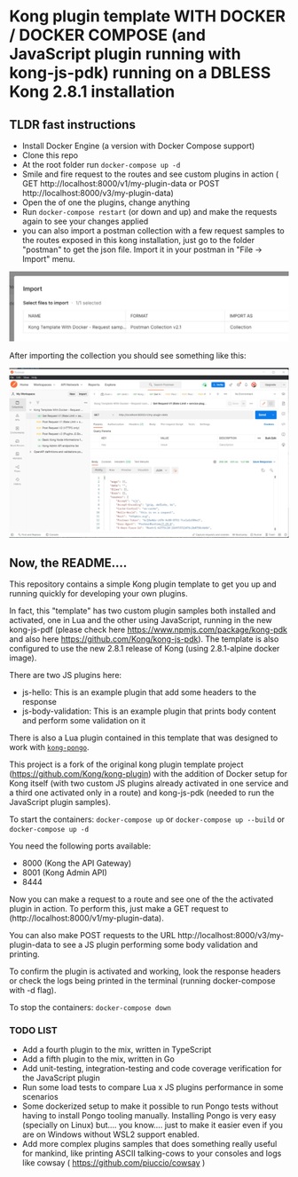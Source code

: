Kong plugin template WITH DOCKER / DOCKER COMPOSE (and JavaScript plugin running with kong-js-pdk) running on a DBLESS Kong 2.8.1 installation
====================

## TLDR fast instructions

- Install Docker Engine (a version with Docker Compose support)
- Clone this repo
- At the root folder run ` docker-compose up -d `
- Smile and fire request to the routes and see custom plugins in action ( GET http://localhost:8000/v1/my-plugin-data or POST http://localhost:8000/v3/my-plugin-data)
- Open the of one the plugins, change anything
- Run ` docker-compose restart ` (or down and up) and make the requests again to see your changes applied
- you can also import a postman collection with a few request samples to the routes exposed in this kong installation, just go to the folder "postman" to get the json file. Import it in your postman in "File -> Import" menu.

![postman_collection](postman/import.jpg)

After importing the collection you should see something like this:

![postman_collection_imported](postman/import2.jpg)

## Now, the README....

This repository contains a simple Kong plugin template to get you
up and running quickly for developing your own plugins.

In fact, this "template" has two custom plugin samples both installed and activated, one in Lua and the other
using JavaScript, running in the new kong-js-pdf (please check here https://www.npmjs.com/package/kong-pdk
and also here https://github.com/Kong/kong-js-pdk). The template is also configured to use the new 2.8.1 release
of Kong (using 2.8.1-alpine docker image).

There are two JS plugins here:

- js-hello: This is an example plugin that add some headers to the response
- js-body-validation: This is an example plugin that prints body content and perform some validation on it

There is also a Lua plugin contained in this template that was designed to work with
[`kong-pongo`](https://github.com/Kong/kong-pongo).

This project is a fork of the original kong plugin template project (https://github.com/Kong/kong-plugin) with the addition of Docker setup for Kong itself (with two custom JS plugins already activated in one service and a third one activated only in a route) and kong-js-pdk (needed to run the JavaScript plugin samples).

To start the containers:
`docker-compose up` or `docker-compose up --build` or `docker-compose up -d`

You need the following ports available:
- 8000 (Kong the API Gateway)
- 8001 (Kong Admin API)
- 8444

Now you can make a request to a route and see one of the the activated plugin in action.
To perform this, just make a GET request to (http://localhost:8000/v1/my-plugin-data).

You can also make POST requests to the URL http://localhost:8000/v3/my-plugin-data to see a JS plugin performing some body validation and printing.

To confirm the plugin is activated and working, look the response headers or check the logs being printed in the terminal (running docker-compose with -d flag).

To stop the containers:
`docker-compose down`

### TODO LIST
- Add a fourth plugin to the mix, written in TypeScript
- Add a fifth plugin to the mix, written in Go
- Add unit-testing, integration-testing and code coverage verification for the JavaScript plugin
- Run some load tests to compare Lua x JS plugins performance in some scenarios
- Some dockerized setup to make it possible to run Pongo tests without having to install Pongo tooling manually. Installing Pongo is very easy (specially on Linux) but.... you know.... just to make it easier even if you are on Windows without WSL2 support enabled.
- Add more complex plugins samples that does something really useful for mankind, like printing ASCII talking-cows to your consoles and logs like cowsay ( https://github.com/piuccio/cowsay )
